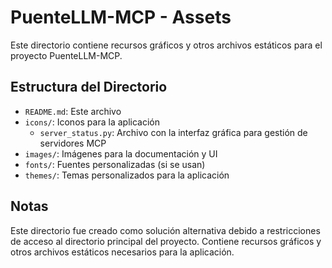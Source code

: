 # PuenteLLM-MCP - Assets

Este directorio contiene recursos gráficos y otros archivos estáticos para el proyecto PuenteLLM-MCP.

## Estructura del Directorio

- `README.md`: Este archivo
- `icons/`: Iconos para la aplicación
  - `server_status.py`: Archivo con la interfaz gráfica para gestión de servidores MCP
- `images/`: Imágenes para la documentación y UI
- `fonts/`: Fuentes personalizadas (si se usan)
- `themes/`: Temas personalizados para la aplicación

## Notas

Este directorio fue creado como solución alternativa debido a restricciones de acceso al directorio principal del proyecto. Contiene recursos gráficos y otros archivos estáticos necesarios para la aplicación.